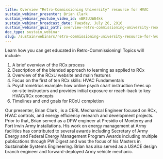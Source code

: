 ```yaml
---
title: Overview "Retro-Commissioning University" resource for HVAC
sustain_webinar_presenter: Brian Clark
sustain_webinar_youtube_video_id: vBRtUJWB4kk
sustain_webinar_broadcast_date: Tuesday, July 26, 2016
sustain_webinar_quiz_path: overview-retro-commissioning-university-resource-for-hvac-quiz.pdf
doc_type: sustain_webinar
slug: /sustain/webinars/retro-commissioning-university-resource-for-hvac
---
```


Learn how you can get educated in Retro-Commissioning! Topics will include:

1. A brief overview of the RCx process
2. Description of the blended approach to learning as applied to RCx
3. Overview of the RCxU website and main features
4. Focus on the first of ten RCx skills: HVAC Fundamentals
5. Psychrometrics example: how online psych chart instruction frees up on-site instructors and provides initial exposure or reach-back to key HVAC/RCx concepts
6. Timelines and end goals for RCxU completion

Our presenter, Brian Clark , is a CERL Mechanical Engineer focused on RCx, HVAC controls, and energy efficiency research and development projects. Prior to that, Brian served as a DPW engineer at Presidio of Monterey and Fort Irwin Army installations. His work on energy management at Army facilities has contributed to several awards including Secretary of Army Energy and Federal Energy Management Program Awards including multiple publications through PW Digest and was the focus of his Masters in Sustainable Systems Engineering. Brian has also served as a USACE design branch engineer and forward-deployed Army vehicle mechanic.
